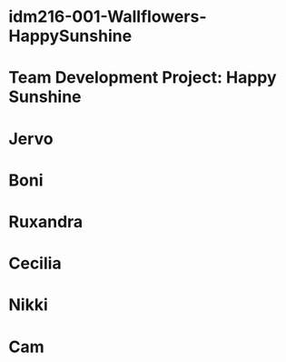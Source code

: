 # idm216-001-Wallflowers-HappySunshine
# Team Development Project: Happy Sunshine
# Jervo
# Boni
# Ruxandra
# Cecilia 
# Nikki
# Cam